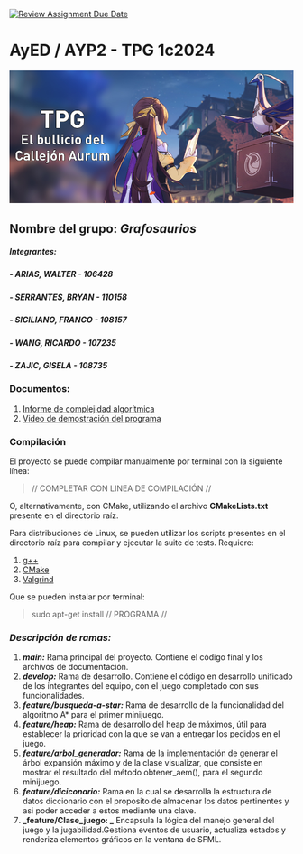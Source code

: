 [![Review Assignment Due Date](https://classroom.github.com/assets/deadline-readme-button-24ddc0f5d75046c5622901739e7c5dd533143b0c8e959d652212380cedb1ea36.svg)](https://classroom.github.com/a/POWrYz7V)
# AyED / AYP2 - TPG 1c2024

<p align="center">
   <img src="Banner.jpg" alt="TPG: El bullicio del Callejon Aurum"><br>
</p>

## Nombre del grupo: **_Grafosaurios_**

##### Integrantes:

##### - ARIAS, WALTER - 106428

##### - SERRANTES, BRYAN - 110158

##### - SICILIANO, FRANCO - 108157

##### - WANG, RICARDO - 107235

##### - ZAJIC, GISELA - 108735

### Documentos:

1. [Informe de complejidad algorítmica](https://docs.google.com/document/d/1_Dic8CRacDmOSMqlIWvmwBsQT9cFlZpGu1GJta4eUcQ/edit?usp=drive_link)
2. [Video de demostración del programa](https://drive.google.com/file/d/1CAw3r_xDD2zvo9aVyiTtaDfbxiqet_XQ/view?usp=sharing)

### Compilación

El proyecto se puede compilar manualmente por terminal con la siguiente línea:

> // COMPLETAR CON LINEA DE COMPILACIÓN //

O, alternativamente, con CMake, utilizando el archivo **CMakeLists.txt** presente en el directorio raíz.

Para distribuciones de Linux, se pueden utilizar los scripts presentes en el directorio raíz para compilar y ejecutar
la suite de tests. Requiere:

1. [g++](https://gcc.gnu.org/)
2. [CMake](https://cmake.org/)
3. [Valgrind](https://valgrind.org/)

Que se pueden instalar por terminal:

> sudo apt-get install // PROGRAMA //

### **_Descripción de ramas:_**

1. **_main:_** Rama principal del proyecto. Contiene el código final y los archivos de documentación.
2. **_develop:_** Rama de desarrollo. Contiene el código en desarrollo unificado de los integrantes del equipo, con el juego completado con sus funcionalidades.
3. **_feature/busqueda-a-star:_** Rama de desarrollo de la funcionalidad del algoritmo A* para el primer minijuego.
4. **_feature/heap:_** Rama de desarrollo del heap de máximos, útil para establecer la prioridad con la que se van a entregar los pedidos en el juego.
5. **_feature/arbol_generador:_** Rama de la implementación de generar el árbol expansión máximo  y de la clase visualizar, que consiste en mostrar el resultado del método obtener_aem(), para el segundo minijuego.
6. **_feature/diciconario:_** Rama en la cual se desarrolla la estructura de datos diccionario con el proposito de almacenar los datos pertinentes y asi poder acceder a estos mediante una clave.
7. **_feature/Clase_juego: _** Encapsula la lógica del manejo general del juego y la jugabilidad.Gestiona eventos de usuario, actualiza estados y renderiza elementos gráficos en la ventana de SFML.